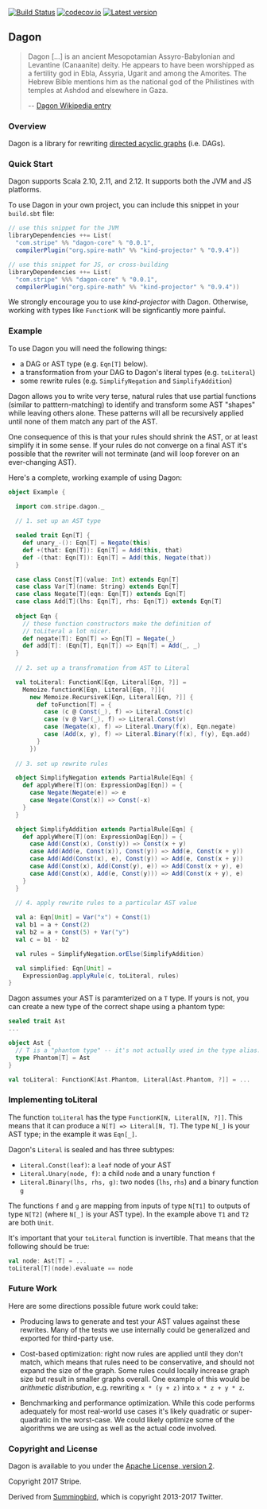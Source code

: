 [![Build Status](https://api.travis-ci.org/stripe/dagon.svg)](https://travis-ci.org/stripe/dagon)
[![codecov.io](http://codecov.io/github/stripe/dagon/coverage.svg?branch=master)](http://codecov.io/github/stripe/dagon?branch=master)
[![Latest version](https://index.scala-lang.org/stripe/dagon/dagon-core/latest.svg?color=orange)](https://index.scala-lang.org/stripe/dagon/dagon-core)

## Dagon

> Dagon [...] is an ancient Mesopotamian Assyro-Babylonian and Levantine
> (Canaanite) deity. He appears to have been worshipped as a fertility
> god in Ebla, Assyria, Ugarit and among the Amorites. The Hebrew Bible
> mentions him as the national god of the Philistines with temples at
> Ashdod and elsewhere in Gaza.
>
> -- [Dagon Wikipedia entry](https://en.wikipedia.org/wiki/Dagon)

### Overview

Dagon is a library for rewriting
[directed acyclic graphs](https://en.wikipedia.org/wiki/Directed_acyclic_graph)
(i.e. DAGs).

### Quick Start

Dagon supports Scala 2.10, 2.11, and 2.12. It supports both the JVM
and JS platforms.

To use Dagon in your own project, you can include this snippet in
your `build.sbt` file:

```scala
// use this snippet for the JVM
libraryDependencies ++= List(
  "com.stripe" %% "dagon-core" % "0.0.1",
  compilerPlugin("org.spire-math" %% "kind-projector" % "0.9.4"))

// use this snippet for JS, or cross-building
libraryDependencies ++= List(
  "com.stripe" %%% "dagon-core" % "0.0.1",
  compilerPlugin("org.spire-math" %% "kind-projector" % "0.9.4"))
```

We strongly encourage you to use *kind-projector* with Dagon. Otherwise,
working with types like `FunctionK` will be signficantly more painful.

### Example

To use Dagon you will need the following things:

 * a DAG or AST type (e.g. `Eqn[T]` below).
 * a transformation from your DAG to Dagon's literal types (e.g. `toLiteral`)
 * some rewrite rules (e.g. `SimplifyNegation` and `SimplifyAddition`)

Dagon allows you to write very terse, natural rules that use partial
functions (similar to patttern-matching) to identify and transform
some AST "shapes" while leaving others alone. These patterns will all
be recursively applied until none of them match any part of the AST.

One consequence of this is that your rules should shrink the AST, or
at least simplify it in some sense. If your rules do not converge on a
final AST it's possible that the rewriter will not terminate (and will
loop forever on an ever-changing AST).

Here's a complete, working example of using Dagon:

```scala
object Example {

  import com.stripe.dagon._
  
  // 1. set up an AST type

  sealed trait Eqn[T] {
    def unary_-(): Eqn[T] = Negate(this)
    def +(that: Eqn[T]): Eqn[T] = Add(this, that)
    def -(that: Eqn[T]): Eqn[T] = Add(this, Negate(that))
  }

  case class Const[T](value: Int) extends Eqn[T]
  case class Var[T](name: String) extends Eqn[T]
  case class Negate[T](eqn: Eqn[T]) extends Eqn[T]
  case class Add[T](lhs: Eqn[T], rhs: Eqn[T]) extends Eqn[T]
  
  object Eqn {
    // these function constructors make the definition of
    // toLiteral a lot nicer.
    def negate[T]: Eqn[T] => Eqn[T] = Negate(_)
    def add[T]: (Eqn[T], Eqn[T]) => Eqn[T] = Add(_, _)
  }
  
  // 2. set up a transfromation from AST to Literal

  val toLiteral: FunctionK[Eqn, Literal[Eqn, ?]] =
    Memoize.functionK[Eqn, Literal[Eqn, ?]](
      new Memoize.RecursiveK[Eqn, Literal[Eqn, ?]] {
        def toFunction[T] = {
          case (c @ Const(_), f) => Literal.Const(c)
          case (v @ Var(_), f) => Literal.Const(v)
          case (Negate(x), f) => Literal.Unary(f(x), Eqn.negate)
          case (Add(x, y), f) => Literal.Binary(f(x), f(y), Eqn.add)
        }
      })
      
  // 3. set up rewrite rules

  object SimplifyNegation extends PartialRule[Eqn] {
    def applyWhere[T](on: ExpressionDag[Eqn]) = {
      case Negate(Negate(e)) => e
      case Negate(Const(x)) => Const(-x)
    }
  }

  object SimplifyAddition extends PartialRule[Eqn] {
    def applyWhere[T](on: ExpressionDag[Eqn]) = {
      case Add(Const(x), Const(y)) => Const(x + y)
      case Add(Add(e, Const(x)), Const(y)) => Add(e, Const(x + y))
      case Add(Add(Const(x), e), Const(y)) => Add(e, Const(x + y))
      case Add(Const(x), Add(Const(y), e)) => Add(Const(x + y), e)
      case Add(Const(x), Add(e, Const(y))) => Add(Const(x + y), e)
    }
  }
  
  // 4. apply rewrite rules to a particular AST value

  val a: Eqn[Unit] = Var("x") + Const(1)
  val b1 = a + Const(2)
  val b2 = a + Const(5) + Var("y")
  val c = b1 - b2

  val rules = SimplifyNegation.orElse(SimplifyAddition)

  val simplified: Eqn[Unit] =
    ExpressionDag.applyRule(c, toLiteral, rules)
}
```

Dagon assumes your AST is paramterized on a `T` type. If yours is not,
you can create a new type of the correct shape using a phantom type:

```scala
sealed trait Ast
...

object Ast {
  // T is a "phantom type" -- it's not actually used in the type alias.
  type Phantom[T] = Ast
}

val toLiteral: FunctionK[Ast.Phantom, Literal[Ast.Phantom, ?]] = ...
```

### Implementing toLiteral

The function `toLiteral` has the type `FunctionK[N, Literal[N, ?]]`.
This means that it can produce a `N[T] => Literal[N, T]`. The type
`N[_]` is your AST type; in the example it was `Eqn[_]`.

Dagon's `Literal` is sealed and has three subtypes:

 * `Literal.Const(leaf)`: a `leaf` node of your AST
 * `Literal.Unary(node, f)`: a child `node` and a unary function `f`
 * `Literal.Binary(lhs, rhs, g)`: two nodes (`lhs`, `rhs`) and a binary function `g`

The functions `f` and `g` are mapping from inputs of type `N[T1]` to
outputs of type `N[T2]` (where `N[_]` is your AST type). In the
example above `T1` and `T2` are both `Unit`.

It's important that your `toLiteral` function is invertible. That
means that the following should be true:

```scala
val node: Ast[T] = ...
toLiteral[T](node).evaluate == node
```

### Future Work

Here are some directions possible future work could take:

 * Producing laws to generate and test your AST values against these
   rewrites. Many of the tests we use internally could be generalized
   and exported for third-party use.

 * Cost-based optimization: right now rules are applied until they
   don't match, which means that rules need to be conservative, and
   should not expand the size of the graph. Some rules could locally
   increase graph size but result in smaller graphs overall. One
   example of this would be *arithmetic distribution*, e.g. rewriting
   `x * (y + z)` into `x * z + y * z`.
   
 * Benchmarking and performance optimization. While this code performs
   adequately for most real-world use cases it's likely quadratic or
   super-quadratic in the worst-case. We could likely optimize some of
   the algorithms we are using as well as the actual code involved.

### Copyright and License

Dagon is available to you under the [Apache License, version 2](https://www.apache.org/licenses/LICENSE-2.0).

Copyright 2017 Stripe.

Derived from [Summingbird](https://github.com/twitter/summingbird), which is copyright 2013-2017 Twitter.
